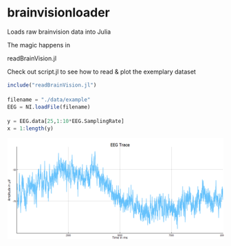 # brainvisionloader
Loads raw brainvision data into Julia

The magic happens in

readBrainVision.jl

Check out script.jl to see how to read & plot the exemplary dataset

```julia
include("readBrainVision.jl")

filename = "./data/example"
EEG = NI.loadFile(filename)

y = EEG.data[25,1:10*EEG.SamplingRate]
x = 1:length(y)
```

<img src = "./data/example.png">
